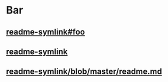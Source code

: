 # Bar

## [readme-symlink#foo](https://github.com/briancrink/readme-symlink#foo)

## [readme-symlink](https://github.com/briancrink/readme-symlink)

## [readme-symlink/blob/master/readme.md](https://github.com/briancrink/readme-symlink/blob/master/readme.md)
